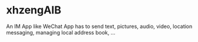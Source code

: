 # xhzengAIB
An IM App like WeChat App has to send text, pictures, audio, video, location messaging, managing local address book, …
